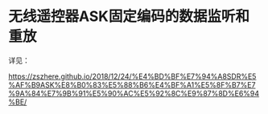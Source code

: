 # 无线遥控器ASK固定编码的数据监听和重放

详见：

https://zszhere.github.io/2018/12/24/%E4%BD%BF%E7%94%A8SDR%E5%AF%B9ASK%E8%B0%83%E5%88%B6%E4%BF%A1%E5%8F%B7%E7%9A%84%E7%9B%91%E5%90%AC%E5%92%8C%E9%87%8D%E6%94%BE/